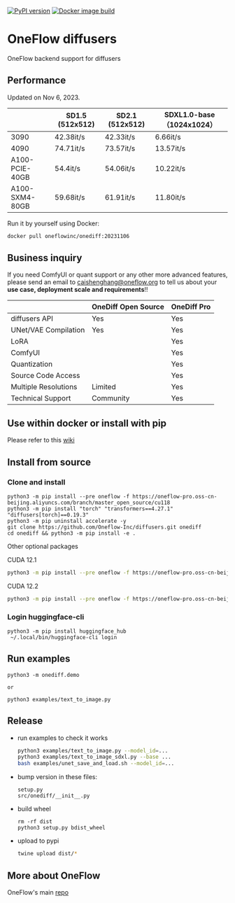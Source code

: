 [![PyPI version](https://badge.fury.io/py/onediff.svg)](https://badge.fury.io/py/onediff)
[![Docker image build](https://github.com/Oneflow-Inc/diffusers/actions/workflows/sd.yml/badge.svg)](https://github.com/Oneflow-Inc/diffusers/actions/workflows/sd.yml)

# OneFlow diffusers

OneFlow backend support for diffusers

## Performance

Updated on Nov 6, 2023.

|                | SD1.5 (512x512) | SD2.1 (512x512) | SDXL1.0-base（1024x1024） |
| -------------- | --------------- | --------------- | ------------------------- |
| 3090           | 42.38it/s       | 42.33it/s       | 6.66it/s                  |
| 4090           | 74.71it/s       | 73.57it/s       | 13.57it/s                 |
| A100-PCIE-40GB | 54.4it/s        | 54.06it/s       | 10.22it/s                 |
| A100-SXM4-80GB | 59.68it/s       | 61.91it/s       | 11.80it/s                 |

Run it by yourself using Docker:

```bash
docker pull oneflowinc/onediff:20231106
```

## Business inquiry

If you need ComfyUI or quant support or any other more advanced features, please send an email to caishenghang@oneflow.org to tell us about your **use case, deployment scale and requirements**!!

|                      | OneDiff Open Source | OneDiff Pro |
| -------------------- | ------------------- | ----------- |
| diffusers API        | Yes                 | Yes         |
| UNet/VAE Compilation | Yes                 | Yes         |
| LoRA                 |                     | Yes         |
| ComfyUI              |                     | Yes         |
| Quantization         |                     | Yes         |
| Source Code Access   |                     | Yes         |
| Multiple Resolutions | Limited             | Yes         |
| Technical Support    | Community           | Yes         |

## Use within docker or install with pip

Please refer to this [wiki](https://github.com/Oneflow-Inc/diffusers/wiki/How-to-Run-OneFlow-Stable-Diffusion)

## Install from source

### Clone and install

```
python3 -m pip install --pre oneflow -f https://oneflow-pro.oss-cn-beijing.aliyuncs.com/branch/master_open_source/cu118
python3 -m pip install "torch" "transformers==4.27.1" "diffusers[torch]==0.19.3"
python3 -m pip uninstall accelerate -y
git clone https://github.com/Oneflow-Inc/diffusers.git onediff
cd onediff && python3 -m pip install -e .
```

Other optional packages

CUDA 12.1

```bash
python3 -m pip install --pre oneflow -f https://oneflow-pro.oss-cn-beijing.aliyuncs.com/branch/master_open_source/cu121
```

CUDA 12.2

```bash
python3 -m pip install --pre oneflow -f https://oneflow-pro.oss-cn-beijing.aliyuncs.com/branch/master_open_source/cu122
```

### Login huggingface-cli

```
python3 -m pip install huggingface_hub
 ~/.local/bin/huggingface-cli login
```

## Run examples

```
python3 -m onediff.demo

or

python3 examples/text_to_image.py
```

## Release

- run examples to check it works

  ```bash
  python3 examples/text_to_image.py --model_id=...
  python3 examples/text_to_image_sdxl.py --base ...
  bash examples/unet_save_and_load.sh --model_id=...
  ```

- bump version in these files:

  ```
  setup.py
  src/onediff/__init__.py
  ```

- build wheel

  ```
  rm -rf dist
  python3 setup.py bdist_wheel
  ```

- upload to pypi

  ```bash
  twine upload dist/*
  ```

## More about OneFlow

OneFlow's main [repo](https://github.com/Oneflow-Inc/oneflow)
